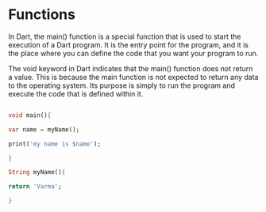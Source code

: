 # Functions

In Dart, the main() function is a special function that is used to start the execution of a Dart program. It is the entry point for the program, and it is the place where you can define the code that you want your program to run.

The void keyword in Dart indicates that the main() function does not return a value. This is because the main function is not expected to return any data to the operating system. Its purpose is simply to run the program and execute the code that is defined within it.

``` dart

void main(){

var name = myName();

print('my name is $name');

}

String myName(){

return 'Varma';

}

```
